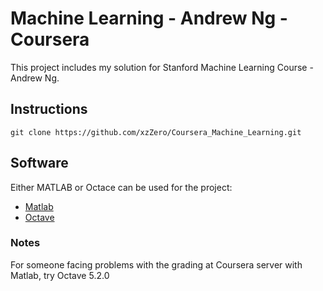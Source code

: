 # Machine Learning - Andrew Ng - Coursera
This project includes my solution for Stanford Machine Learning Course - Andrew Ng.

## Instructions
```
git clone https://github.com/xzZero/Coursera_Machine_Learning.git
```

## Software
Either MATLAB or Octace can be used for the project:
* [Matlab](https://www.mathworks.com/products/matlab.html)
* [Octave](https://www.gnu.org/software/octave/download.html)

### Notes
For someone facing problems with the grading at Coursera server with Matlab, try Octave 5.2.0

